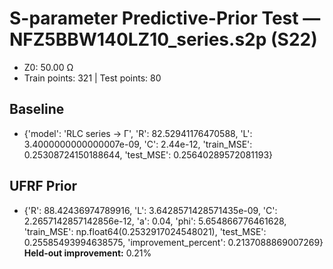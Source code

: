 # S-parameter Predictive-Prior Test — NFZ5BBW140LZ10_series.s2p (S22)
- Z0: 50.00 Ω
- Train points: 321  |  Test points: 80

## Baseline
- {'model': 'RLC series -> Γ', 'R': 82.52941176470588, 'L': 3.4000000000000007e-09, 'C': 2.44e-12, 'train_MSE': 0.25308724150188644, 'test_MSE': 0.25640289572081193}

## UFRF Prior
- {'R': 88.42436974789916, 'L': 3.6428571428571435e-09, 'C': 2.2657142857142856e-12, 'a': 0.04, 'phi': 5.654866776461628, 'train_MSE': np.float64(0.2532917024548021), 'test_MSE': 0.25585493994638575, 'improvement_percent': 0.2137088869007269}
**Held-out improvement:** 0.21%